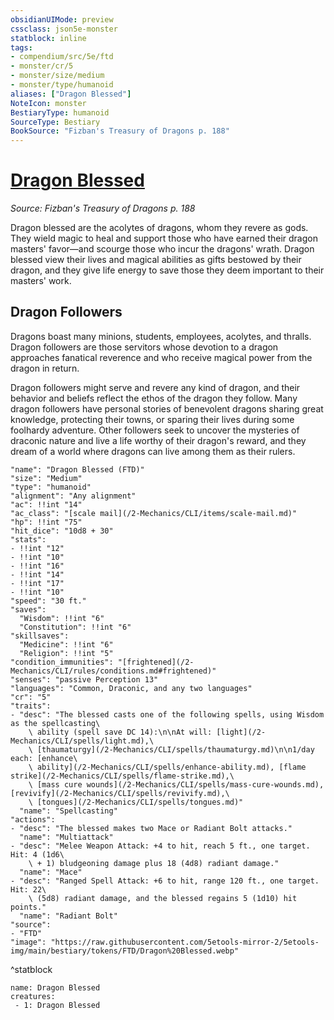 ```yaml
---
obsidianUIMode: preview
cssclass: json5e-monster
statblock: inline
tags:
- compendium/src/5e/ftd
- monster/cr/5
- monster/size/medium
- monster/type/humanoid
aliases: ["Dragon Blessed"]
NoteIcon: monster
BestiaryType: humanoid
SourceType: Bestiary
BookSource: "Fizban's Treasury of Dragons p. 188"
---
```

# [Dragon Blessed](2-Mechanics/CLI/bestiary/humanoid/dragon-blessed-ftd.md)
*Source: Fizban's Treasury of Dragons p. 188*  

Dragon blessed are the acolytes of dragons, whom they revere as gods. They wield magic to heal and support those who have earned their dragon masters' favor—and scourge those who incur the dragons' wrath. Dragon blessed view their lives and magical abilities as gifts bestowed by their dragon, and they give life energy to save those they deem important to their masters' work.

## Dragon Followers

Dragons boast many minions, students, employees, acolytes, and thralls. Dragon followers are those servitors whose devotion to a dragon approaches fanatical reverence and who receive magical power from the dragon in return.

Dragon followers might serve and revere any kind of dragon, and their behavior and beliefs reflect the ethos of the dragon they follow. Many dragon followers have personal stories of benevolent dragons sharing great knowledge, protecting their towns, or sparing their lives during some foolhardy adventure. Other followers seek to uncover the mysteries of draconic nature and live a life worthy of their dragon's reward, and they dream of a world where dragons can live among them as their rulers.

```statblock
"name": "Dragon Blessed (FTD)"
"size": "Medium"
"type": "humanoid"
"alignment": "Any alignment"
"ac": !!int "14"
"ac_class": "[scale mail](/2-Mechanics/CLI/items/scale-mail.md)"
"hp": !!int "75"
"hit_dice": "10d8 + 30"
"stats":
- !!int "12"
- !!int "10"
- !!int "16"
- !!int "14"
- !!int "17"
- !!int "10"
"speed": "30 ft."
"saves":
  "Wisdom": !!int "6"
  "Constitution": !!int "6"
"skillsaves":
  "Medicine": !!int "6"
  "Religion": !!int "5"
"condition_immunities": "[frightened](/2-Mechanics/CLI/rules/conditions.md#frightened)"
"senses": "passive Perception 13"
"languages": "Common, Draconic, and any two languages"
"cr": "5"
"traits":
- "desc": "The blessed casts one of the following spells, using Wisdom as the spellcasting\
    \ ability (spell save DC 14):\n\nAt will: [light](/2-Mechanics/CLI/spells/light.md),\
    \ [thaumaturgy](/2-Mechanics/CLI/spells/thaumaturgy.md)\n\n1/day each: [enhance\
    \ ability](/2-Mechanics/CLI/spells/enhance-ability.md), [flame strike](/2-Mechanics/CLI/spells/flame-strike.md),\
    \ [mass cure wounds](/2-Mechanics/CLI/spells/mass-cure-wounds.md), [revivify](/2-Mechanics/CLI/spells/revivify.md),\
    \ [tongues](/2-Mechanics/CLI/spells/tongues.md)"
  "name": "Spellcasting"
"actions":
- "desc": "The blessed makes two Mace or Radiant Bolt attacks."
  "name": "Multiattack"
- "desc": "Melee Weapon Attack: +4 to hit, reach 5 ft., one target. Hit: 4 (1d6\
    \ + 1) bludgeoning damage plus 18 (4d8) radiant damage."
  "name": "Mace"
- "desc": "Ranged Spell Attack: +6 to hit, range 120 ft., one target. Hit: 22\
    \ (5d8) radiant damage, and the blessed regains 5 (1d10) hit points."
  "name": "Radiant Bolt"
"source":
- "FTD"
"image": "https://raw.githubusercontent.com/5etools-mirror-2/5etools-img/main/bestiary/tokens/FTD/Dragon%20Blessed.webp"
```
^statblock

```encounter-table
name: Dragon Blessed
creatures:
 - 1: Dragon Blessed
```